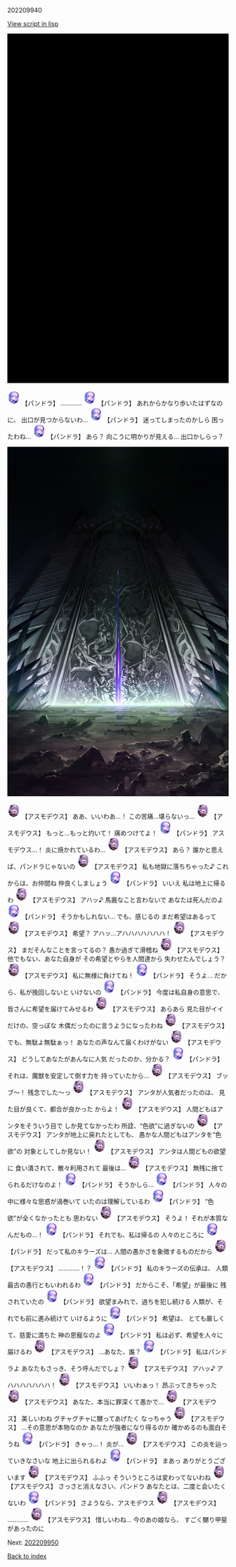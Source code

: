 202209940

[View script in lisp](../scripts/202209940.txt)

![bg_black.png](../images/backgrounds/bg_black.png)

<img src="../images/units/62001111.png" alt="62001111.png" height="34"/>
【パンドラ】
…………

<img src="../images/units/62001111.png" alt="62001111.png" height="34"/>
【パンドラ】
あれからかなり歩いたはずなのに、
出口が見つからないわ…

<img src="../images/units/62001111.png" alt="62001111.png" height="34"/>
【パンドラ】
迷ってしまったのかしら
困ったわね…

<img src="../images/units/62001111.png" alt="62001111.png" height="34"/>
【パンドラ】
あら？
向こうに明かりが見える…
出口かしらっ？

![hell_gate.png](../images/backgrounds/hell_gate.png)

<img src="../images/units/960021.png" alt="960021.png" height="34"/>
【アスモデウス】
ああ、いいわあ…！
この苦痛…堪らないっ…

<img src="../images/units/960021.png" alt="960021.png" height="34"/>
【アスモデウス】
もっと…もっと灼いて！
痛めつけてよ！

<img src="../images/units/62001111.png" alt="62001111.png" height="34"/>
【パンドラ】
アスモデウス…！
炎に焼かれているわ…

<img src="../images/units/960021.png" alt="960021.png" height="34"/>
【アスモデウス】
あら？
誰かと思えば、パンドラじゃないの

<img src="../images/units/960021.png" alt="960021.png" height="34"/>
【アスモデウス】
私も地獄に落ちちゃった♪
これからは、お仲間ね
仲良くしましょう

<img src="../images/units/62001111.png" alt="62001111.png" height="34"/>
【パンドラ】
いいえ
私は地上に帰るわ

<img src="../images/units/960021.png" alt="960021.png" height="34"/>
【アスモデウス】
アハッ♪
馬鹿なこと言わないで
あなたは死んだのよ

<img src="../images/units/62001111.png" alt="62001111.png" height="34"/>
【パンドラ】
そうかもしれない…
でも、感じるの
まだ希望はあるって

<img src="../images/units/960021.png" alt="960021.png" height="34"/>
【アスモデウス】
希望？
アハッ…アハハハハハハハ！

<img src="../images/units/960021.png" alt="960021.png" height="34"/>
【アスモデウス】
まだそんなことを言ってるの？
愚か過ぎて滑稽ね

<img src="../images/units/960021.png" alt="960021.png" height="34"/>
【アスモデウス】
他でもない、あなた自身が
その希望とやらを人間達から
失わせたんでしょう？

<img src="../images/units/960021.png" alt="960021.png" height="34"/>
【アスモデウス】
私に無様に負けてね！

<img src="../images/units/62001111.png" alt="62001111.png" height="34"/>
【パンドラ】
そうよ…
だから、私が挽回しないと
いけないの

<img src="../images/units/62001111.png" alt="62001111.png" height="34"/>
【パンドラ】
今度は私自身の意思で、
皆さんに希望を届けてみせるわ

<img src="../images/units/960021.png" alt="960021.png" height="34"/>
【アスモデウス】
あらあら
見た目がイイだけの、空っぽな
木偶だったのに言うようになったわね

<img src="../images/units/960021.png" alt="960021.png" height="34"/>
【アスモデウス】
でも、無駄よ無駄ぁっ！
あなたの声なんて届くわけがない

<img src="../images/units/960021.png" alt="960021.png" height="34"/>
【アスモデウス】
どうしてあなたがあんなに人気
だったのか、分かる？

<img src="../images/units/62001111.png" alt="62001111.png" height="34"/>
【パンドラ】
それは、魔獣を安定して倒す力を
持っていたから…

<img src="../images/units/960021.png" alt="960021.png" height="34"/>
【アスモデウス】
ブッブ～！
残念でした～っ

<img src="../images/units/960021.png" alt="960021.png" height="34"/>
【アスモデウス】
アンタが人気者だったのは、
見た目が良くて、都合が良かった
からよ！

<img src="../images/units/960021.png" alt="960021.png" height="34"/>
【アスモデウス】
人間どもはアンタをそういう目で
しか見てなかったわ
所詮、“色欲”に過ぎないの

<img src="../images/units/960021.png" alt="960021.png" height="34"/>
【アスモデウス】
アンタが地上に戻れたとしても、
愚かな人間どもはアンタを“色欲”の
対象としてしか見ない！

<img src="../images/units/960021.png" alt="960021.png" height="34"/>
【アスモデウス】
アンタは人間どもの欲望に
食い潰されて、散々利用されて
最後は…

<img src="../images/units/960021.png" alt="960021.png" height="34"/>
【アスモデウス】
無残に捨てられるだけなのよ！

<img src="../images/units/62001111.png" alt="62001111.png" height="34"/>
【パンドラ】
そうかしら…

<img src="../images/units/62001111.png" alt="62001111.png" height="34"/>
【パンドラ】
人々の中に様々な思惑が渦巻いて
いたのは理解しているわ

<img src="../images/units/62001111.png" alt="62001111.png" height="34"/>
【パンドラ】
“色欲”が全くなかったとも
思わない

<img src="../images/units/960021.png" alt="960021.png" height="34"/>
【アスモデウス】
そうよ！
それが本質なんだもの…！

<img src="../images/units/62001111.png" alt="62001111.png" height="34"/>
【パンドラ】
それでも、私は帰るの
人々のところに

<img src="../images/units/62001111.png" alt="62001111.png" height="34"/>
【パンドラ】
だって私のキラーズは…
人間の愚かさを象徴するものだから

<img src="../images/units/960021.png" alt="960021.png" height="34"/>
【アスモデウス】
…………！？

<img src="../images/units/62001111.png" alt="62001111.png" height="34"/>
【パンドラ】
私のキラーズの伝承は、
人類最古の愚行ともいわれるわ

<img src="../images/units/62001111.png" alt="62001111.png" height="34"/>
【パンドラ】
だからこそ、「希望」が最後に
残されていたの

<img src="../images/units/62001111.png" alt="62001111.png" height="34"/>
【パンドラ】
欲望まみれで、過ちを犯し続ける
人類が、それでも前に進み続けて
いけるように

<img src="../images/units/62001111.png" alt="62001111.png" height="34"/>
【パンドラ】
希望は、
とても厳しくて、慈愛に満ちた
神の恩寵なのよ

<img src="../images/units/62001111.png" alt="62001111.png" height="34"/>
【パンドラ】
私は必ず、希望を人々に届けるわ

<img src="../images/units/960021.png" alt="960021.png" height="34"/>
【アスモデウス】
…あなた、誰？

<img src="../images/units/62001111.png" alt="62001111.png" height="34"/>
【パンドラ】
私はパンドラよ
あなたもさっき、そう呼んだでしょ？

<img src="../images/units/960021.png" alt="960021.png" height="34"/>
【アスモデウス】
アハッ♪
アハハハハハハハ！

<img src="../images/units/960021.png" alt="960021.png" height="34"/>
【アスモデウス】
いいわぁっ！
昂ぶってきちゃった

<img src="../images/units/960021.png" alt="960021.png" height="34"/>
【アスモデウス】
あなた、本当に罪深くて愚かで…

<img src="../images/units/960021.png" alt="960021.png" height="34"/>
【アスモデウス】
美しいわね
グチャグチャに嬲ってあげたく
なっちゃう

<img src="../images/units/960021.png" alt="960021.png" height="34"/>
【アスモデウス】
…その意思が本物なのか
あなたが強者になり得るのか
確かめるのも面白そうね

<img src="../images/units/62001111.png" alt="62001111.png" height="34"/>
【パンドラ】
きゃっ…！
炎が…

<img src="../images/units/960021.png" alt="960021.png" height="34"/>
【アスモデウス】
この炎を辿っていきなさいな
地上に出られるわよ

<img src="../images/units/62001111.png" alt="62001111.png" height="34"/>
【パンドラ】
まあっ
ありがとうございます

<img src="../images/units/960021.png" alt="960021.png" height="34"/>
【アスモデウス】
ふふっ
そういうところは変わってないわね

<img src="../images/units/960021.png" alt="960021.png" height="34"/>
【アスモデウス】
さっさと消えなさい、パンドラ
あなたとは、二度と会いたくないわ

<img src="../images/units/62001111.png" alt="62001111.png" height="34"/>
【パンドラ】
さようなら、アスモデウス

<img src="../images/units/960021.png" alt="960021.png" height="34"/>
【アスモデウス】
…………

<img src="../images/units/960021.png" alt="960021.png" height="34"/>
【アスモデウス】
惜しいわね…
今のあの娘なら、
すごく嬲り甲斐があったのに


Next: [202209950](202209950.md)

[Back to index](index.md)
